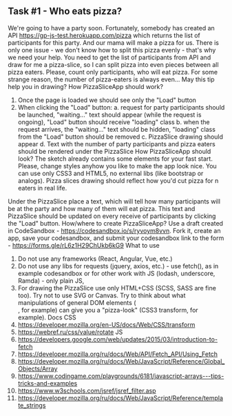   ## Task #1 - Who eats pizza?

We're going to have a party soon. Fortunately, somebody has created an API https://gp-js-test.herokuapp.com/pizza which returns the list of participants for this party. And our mama will make a pizza for us. There is only one issue - we don't know how to split this pizza evenly - that's why we need your help. 
You need to get the list of participants from API and draw for me a pizza-slice, so I can split pizza into even pieces between all pizza eaters. Please, count only participants, who will eat pizza. For some strange reason, the number of pizza-eaters is always even... May this tip help you in drawing?
  How PizzaSliceApp should work?
  1.	Once the page is loaded we should see only the "Load" button
  2.	When clicking the "Load" button:
    a.	request for party participants should be launched, "waiting..." text should appear (while the request is ongoing), "Load" button should receive "loading" class 
    b.	when the request arrives, the "waiting..." text should be hidden, "loading" class from the "Load" button should be removed
    c.	PizzaSlice drawing should appear
    d.	Text with the number of party participants and pizza eaters should be rendered under the PizzaSlice
  How PizzaSliceApp should look?
  The sketch already contains some elements for your fast start. Please, change styles anyhow you like to make the app look nice. You can use only CSS3 and HTML5, no external libs (like bootstrap or analogs). 
Pizza slices drawing should reflect how you'd cut pizza for n eaters in real life.  
   
  Under the PizzaSlice place a text, which will tell how many participants will be at the party and how many of them will eat pizza. This text and PizzaSlice should be updated on every receive of participants by clicking the "Load" button. 
How/where to create PizzaSliceApp?
Use a draft created in CodeSandbox - https://codesandbox.io/s/ryvoym8vvn. Fork it, create an app, save your codesandbox, and submit your codesandbox link to the form - https://forms.gle/rL6z1H29ChUkb6kG9
What to use
  1.	Do not use any frameworks (React, Angular, Vue, etc.)
  2.	Do not use any libs for requests (jquery, axios, etc.) - use fetch(), as in example codesandbox or for other work with JS (lodash, underscore, Ramda) - only plain JS, 
  3.	For drawing the PizzaSlice use only HTML+CSS (SCSS, SASS are fine too). Try not to use SVG or Canvas. Try to think about what manipulations of general DOM elements (<div>, for example) can give you a "pizza-look" (CSS3 transform, for example).
Docs
CSS
  1.	https://developer.mozilla.org/en-US/docs/Web/CSS/transform
  2.	https://webref.ru/css/value/rotate
  JS
  1.	https://developers.google.com/web/updates/2015/03/introduction-to-fetch
  2.	https://developer.mozilla.org/ru/docs/Web/API/Fetch_API/Using_Fetch
  3.	https://developer.mozilla.org/ru/docs/Web/JavaScript/Reference/Global_Objects/Array
  4.	https://www.codingame.com/playgrounds/6181/javascript-arrays---tips-tricks-and-examples
  5.	https://www.w3schools.com/jsref/jsref_filter.asp
  6.	https://developer.mozilla.org/ru/docs/Web/JavaScript/Reference/template_strings
